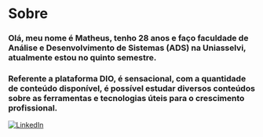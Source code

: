 # Sobre

### Olá, meu nome é Matheus, tenho 28 anos e faço faculdade de Análise e Desenvolvimento de Sistemas (ADS) na Uniasselvi, atualmente estou no quinto semestre.

### Referente a plataforma **DIO**, é sensacional, com a quantidade de conteúdo disponível, é possível estudar diversos conteúdos sobre as ferramentas e tecnologias úteis para o crescimento profissional.

[![LinkedIn](https://img.shields.io/badge/LinkedIn-000000?style=for-the-badge&logo=linkedin&logoColor=white)](www.linkedin.com/in/matheus-maciel-kiper)